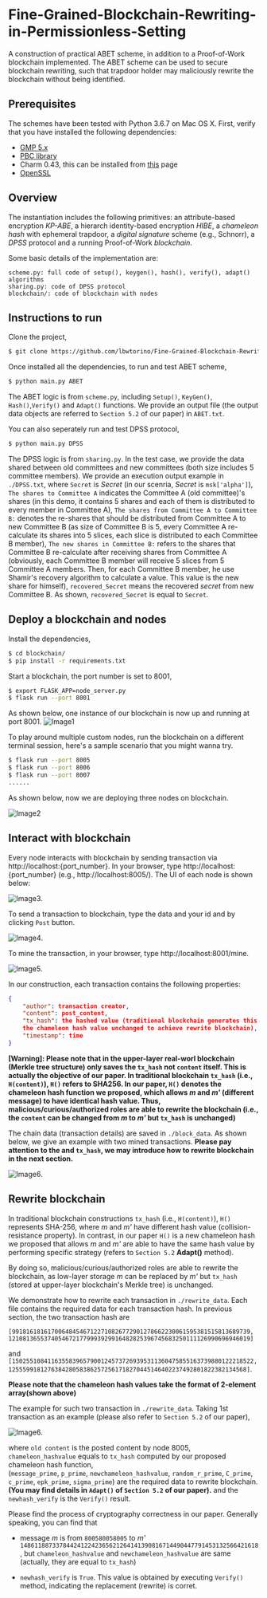 # Fine-Grained-Blockchain-Rewriting-in-Permissionless-Setting

A construction of practical ABET scheme, in addition to a Proof-of-Work blockchain implemented.
The ABET scheme can be used to secure blockchain rewriting, such that trapdoor holder may maliciously rewrite the blockchain without being identified.

## Prerequisites

The schemes have been tested with Python 3.6.7 on Mac OS X. First, verify that you have installed the following dependencies:

- [GMP 5.x](https://gmplib.org)
- [PBC library](https://crypto.stanford.edu/pbc/download.html)
- Charm 0.43, this can be installed from [this](https://github.com/JHUISI/charm/releases) page
- [OpenSSL](https://www.openssl.org/source)

## Overview

The instantiation includes the following primitives: an attribute-based encryption *KP-ABE*,
a hierarch identity-based encryption *HIBE*, a *chameleon hash* with ephemeral trapdoor, a *digital signature* scheme (e.g., Schnorr), a *DPSS* protocol and a running Proof-of-Work *blockchain*.

Some basic details of the implementation are:
```
scheme.py: full code of setup(), keygen(), hash(), verify(), adapt() algorithms
sharing.py: code of DPSS protocol 
blockchain/: code of blockchain with nodes
```

## Instructions to run

Clone the project,

```sh
$ git clone https://github.com/lbwtorino/Fine-Grained-Blockchain-Rewriting-in-Permissionless-Setting.git
```

Once installed all the dependencies, to run and test ABET scheme, 
```sh
$ python main.py ABET
```
The ABET logic is from `scheme.py`, including `Setup()`, `KeyGen()`, `Hash()`,`Verify()`
and `Adapt()` functions.
We provide an output file (the output data objects are referred to `Section 5.2` of our paper) in `ABET.txt`.


You can also seperately run and test DPSS protocol, 
```sh
$ python main.py DPSS
```
The DPSS logic is from `sharing.py`. In the test case, we provide the data shared between 
old committees and new committees (both size includes 5 committee members).
We provide an execution output example in `./DPSS.txt`,
where `Secret` is *Secret* (in our scenria, *Secret* is `msk['alpha']`), `The shares to Committee A` indicates the Committee A (old committee)'s shares (in this demo, it contains 5 shares and each of them is distributed to every member in Committee A),
 `The shares from Committee A to Committee B:` denotes the re-shares that should be distributed from Committee A to new Committee B (as size of Committee B is 5, every Committee A re-calculate its shares into 5 slices, each slice is distributed to each Committee B member),
 `The new shares in Committee B:` refers to the shares that Committee B re-calculate after receiving shares from Committee A (obviously, each Committee B member will receive 5 slices from 5 Committee A members.
 Then, for each Committee B member, he use Shamir's recovery algorithm to calculate a value.
 This value is the new share for himself),
`recovered_Secret` means the recovered *secret* from new Committee B. 
As shown, `recovered_Secret` is equal to `Secret`.


## Deploy a blockchain and nodes

Install the dependencies,

```sh
$ cd blockchain/
$ pip install -r requirements.txt
```

Start a blockchain, the port number is set to 8001,

```sh
$ export FLASK_APP=node_server.py
$ flask run --port 8001
```




As shown below, one instance of our blockchain is now up and running at port 8001.
![Image1](./result/server8001.png)



To play around multiple custom nodes, run the blockchain on a different terminal session,
 here's a sample scenario that you might wanna try. 

<!-- ```sh
$ python run_app.py
``` -->
<!-- The application should be up and running at [http://localhost:5000](http://localhost:5000). -->
```sh
$ flask run --port 8005
$ flask run --port 8006
$ flask run --port 8007
......
```
As shown below, now we are deploying three nodes on blockchain.

![Image2](./result/node_three.png)

## Interact with blockchain

Every node interacts with blockchain by sending transaction via http://localhost:{port_number}.
In your browser, type http://localhost:{port_number} (e.g., http://localhost:8005/).
The UI of each node is shown below:

![Image3](./result/ui1.png).

To send a transaction to blockchain, type the data and your id and by clicking `Post` button.

![Image4](./result/ui2.png).

To mine the transaction, in your browser, type http://localhost:8001/mine.

![Image5](./result/ui3.png).

In our construction, each transaction contains the following properties:
```json
{
    "author": transaction creator,
    "content": post_content,
    "tx_hash": the hashed value (traditional blockchain generates this field by generic SHA256 hash function while we propose a chameleon hash function that allows to change the content but keep
    the chameleon hash value unchanged to achieve rewrite blockchain),
    "timestamp": time
}
```
**[Warning]: Please note that in the upper-layer real-worl blockchain (Merkle tree structure) only saves the `tx_hash` not `content` itself.
This is actually the objective of our paper. In traditional blockchain
`tx_hash` (i.e., `H(content)`), `H()` refers to SHA256.
In our paper, `H()` denotes the chameleon hash function we proposed, which
allows *m* and *m'* (different message) to have identical hash value.
Thus, malicious/curious/authorized roles are able to rewrite the blockchain (i.e., the `content` can be changed from *m* to *m'* but `tx_hash` is unchanged)**

The chain data (transaction details) are saved in `./block_data`. As shown below, 
we give an example with two mined transactions. 
**Please pay attention to the and `tx_hash`, we may introduce how to rewrite blockchain in the next section.**

![Image6](./result/ui4.png).


## Rewrite blockchain
In traditional blockchain constructions `tx_hash` (i.e., `H(content)`), 
`H()` represents SHA-256, where *m* and *m'* have different hash value (collision-resistance property).
In contrast, in our paper `H()` is a new chameleon hash we proposed 
that allows *m* and *m'* are able to have the same hash value by performing specific strategy (refers to `Section 5.2` **Adapt()** method). 

By doing so, malicious/curious/authorized roles
are able to rewrite the blockchain, as low-layer storage *m* can be replaced by *m'*
but `tx_hash` (stored at upper-layer blockchain's Merkle tree) is unchanged.

We demonstrate how to rewrite each transaction in `./rewrite_data`. Each file contains the
required data for each transaction hash. In previous section,
the two transaction hash are 

`[9918161816170064845467122710826772901278662230061595381515813689739, 12108136553740546721779993929916482825396745683250111126990696946019]`

and `[15025510841163558396579001245737269395311360475855163739880122218522, 1255599181276384280583862572561718270445146402237492801822382134568]`.

**Please note that the chameleon hash values take the format of 2-element array(shown above)**


The example for such two transaction in `./rewrite_data`. Taking 1st transaction as an example (please
also refer to `Section 5.2` of our paper),

![Image6](./result/ui5.png).

where `old content` is the posted content by node 8005,  `chameleon_hashvalue`
equals to `tx_hash` computed by our proposed chameleon hash function,  
(`message_prime`, `p_prime`, `newchameleon_hashvalue`, `random_r_prime`, `C_prime`,
`c_prime`, `epk_prime`, `sigma_prime`) are the required data to rewrite blockchain. 
**(You may find details in `Adapt()` of `Section 5.2` of our paper).**
and the `newhash_verify` is the `Verify()` result.

Please find the process of cryptography correctness in our paper.
Generally speaking, you can find that 

-  message *m* is from `800580058005` to *m'* `1486118873378442412242365621264141390816714490447791453132566421618`,
but `chameleon_hashvalue` and `newchameleon_hashvalue` are same (actually,
they are equal to `tx_hash`)

- `newhash_verify` is `True`. This value is obtained by executing `Verify()` method, indicating the replacement (rewrite) is corret.







